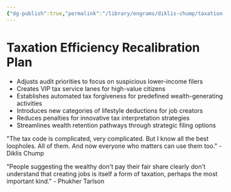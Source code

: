 ```yaml
---
{"dg-publish":true,"permalink":"/library/engrams/diklis-chump/taxation-efficiency-recalibration-plan/","tags":["DC/Aristocracy","DC/AS1"]}
---
```


# Taxation Efficiency Recalibration Plan

- Adjusts audit priorities to focus on suspicious lower-income filers
- Creates VIP tax service lanes for high-value citizens
- Establishes automated tax forgiveness for predefined wealth-generating activities
- Introduces new categories of lifestyle deductions for job creators
- Reduces penalties for innovative tax interpretation strategies
- Streamlines wealth retention pathways through strategic filing options

"The tax code is complicated, very complicated. But I know all the best loopholes. All of them. And now everyone who matters can use them too." - Diklis Chump

"People suggesting the wealthy don't pay their fair share clearly don't understand that creating jobs is itself a form of taxation, perhaps the most important kind." - Phukher Tarlson
